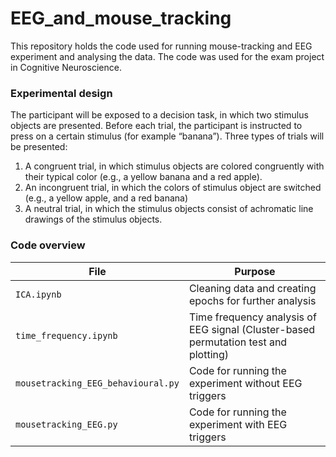 # EEG_and_mouse_tracking
This repository holds the code used for running mouse-tracking and EEG experiment and analysing the data. The code was used for the exam project in Cognitive Neuroscience. 


### Experimental design
The participant will be exposed to a decision task, in which two stimulus objects are presented. Before each trial, the participant is instructed to press on a certain stimulus (for example “banana”). Three types of trials will be presented:
1. A congruent trial, in which stimulus objects are colored congruently with their typical color (e.g., a yellow banana and a red apple). 
2. An incongruent trial, in which the colors of stimulus object are switched (e.g., a yellow apple, and a red banana)
3. A neutral trial, in which the stimulus objects consist of achromatic line drawings of the stimulus objects. 


### Code overview
| File                               | Purpose                                                           |
| ---------------------------------- | ------------------------------------------------------------------|
| `ICA.ipynb`                        | Cleaning data and creating epochs for further analysis            |
| `time_frequency.ipynb`             | Time frequency analysis of EEG signal (Cluster-based permutation test and plotting)                             |
| `mousetracking_EEG_behavioural.py` | Code for running the experiment without EEG triggers              |
| `mousetracking_EEG.py`             | Code for running the experiment with EEG triggers                 |